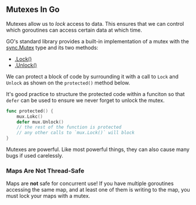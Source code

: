 ## Mutexes In Go

Mutexes allow us to <em>lock</em> access to data. This ensures that we can
control which goroutines can access certain data at which time.

GO's standard library provides a built-in implementation of a mutex with the
[sync.Mutex](https://pkg.go.dev/sync#Mutex) type and its two methods:

- [.Lock()](https://cs.opensource.google/go/go/+/refs/tags/go1.22.0:src/sync/mutex.go;l=81)
- [.Unlock()](https://cs.opensource.google/go/go/+/go1.22.0:src/sync/mutex.go;l=212)

We can protect a block of code by surrounding it with a call to `Lock` and `Unlock` as shown on the `protected()` method below.

It's good practice to structure the protected code within a funciton so that `defer` can be used to ensure we never forget to unlock the mutex.

```go
func protected() {
    mux.Lokc()
    defer mux.Unlock()
    // the rest of the function is protected
    // any other calls to `mux.Lock()` will block
}
```

Mutexes are powerful. Like most powerful things, they can also cause many bugs
if used carelessly.

### Maps Are Not Thread-Safe

Maps are <b>not</b> safe for concurrent use! If you have multiple goroutines
accessing the same map, and at least one of them is writing to the map, you must
lock your maps with a mutex.
